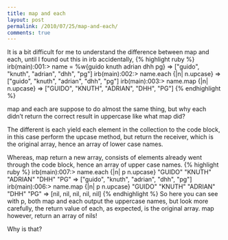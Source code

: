 ```yaml
---
title: map and each
layout: post
permalink: /2010/07/25/map-and-each/
comments: true
---
```

It is a bit difficult for me to understand the difference between map and each, until I found out this in irb accidentally,
{% highlight ruby %}
irb(main):001:> name = %w{guido knuth adrian dhh pg}
=> ["guido", "knuth", "adrian", "dhh", "pg"]
irb(main):002:> name.each {|n| n.upcase}
=> ["guido", "knuth", "adrian", "dhh", "pg"]
irb(main):003:> name.map {|n| n.upcase}
=> ["GUIDO", "KNUTH", "ADRIAN", "DHH", "PG"]
{% endhighlight %}

map and each are suppose to do almost the same thing, but why each didn’t return the correct result in uppercase like what map did?

The different is each yield each element in the collection to the code block, in this case perform the upcase method, but return the receiver, which is the original array, hence an array of lower case names.

Whereas, map return a new array, consists of elements already went through the code block, hence an array of upper case names.
{% highlight ruby %}
irb(main):007:> name.each {|n| p n.upcase}
"GUIDO"
"KNUTH"
"ADRIAN"
"DHH"
"PG"
=> ["guido", "knuth", "adrian", "dhh", "pg"]
irb(main):006:> name.map {|n| p n.upcase}
"GUIDO"
"KNUTH"
"ADRIAN"
"DHH"
"PG"
=> [nil, nil, nil, nil, nil]
{% endhighlight %}
So here you can see with p, both map and each output the uppercase names, but look more carefully, the return value of each, as expected, is the original array. map however, return an array of nils!

Why is that?